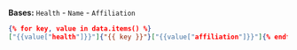 **Bases:** `Health` - `Name` - `Affiliation`
```json
{% for key, value in data.items() %}
["{{value["health"]}}"]{"{{ key }}"}["{{value["affiliation"]}}"]{% endfor %}
```